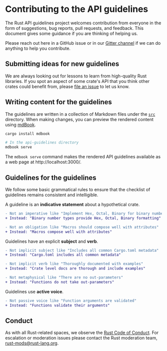 # Contributing to the API guidelines

The Rust API guidelines project welcomes contribution from everyone in the form
of suggestions, bug reports, pull requests, and feedback. This document gives
some guidance if you are thinking of helping us.

Please reach out here in a GitHub issue or in our [Gitter channel] if we can do
anything to help you contribute.

[Gitter channel]: https://gitter.im/rust-impl-period/WG-libs-guidelines

## Submitting ideas for new guidelines

We are always looking out for lessons to learn from high-quality Rust libraries.
If you spot an aspect of some crate's API that you think other crates could
benefit from, please [file an issue] to let us know.

[file an issue]: https://github.com/rust-lang-nursery/api-guidelines/issues/new

## Writing content for the guidelines

The guidelines are written in a collection of Markdown files under the [`src`]
directory. When making changes, you can preview the rendered content using
[mdBook].

[`src`]: https://github.com/rust-lang-nursery/api-guidelines/tree/master/src
[mdBook]: https://github.com/azerupi/mdBook

```sh
cargo install mdbook

# In the api-guidelines directory
mdbook serve
```

The `mdbook serve` command makes the rendered API guidelines available as a web
page at http://localhost:3000/.

## Guidelines for the guidelines

We follow some basic grammatical rules to ensure that the checklist of
guidelines remains consistent and intelligible.

A guideline is an **indicative statement** about a hypothetical crate.

```diff
- Not an imperative like "Implement Hex, Octal, Binary for binary number types"
+ Instead: "Binary number types provide Hex, Octal, Binary formatting"

- Not an obligation like "Macros should compose well with attributes"
+ Instead: "Macros compose well with attributes"
```

Guidelines have an explicit **subject** and **verb**.

```diff
- Not implicit subject like "Includes all common Cargo.toml metadata"
+ Instead: "Cargo.toml includes all common metadata"

- Not implicit verb like "Thoroughly documented with examples"
+ Instead: "Crate level docs are thorough and include examples"

- Not metaphysical like "There are no out-parameters"
+ Instead: "Functions do not take out-parameters"
```

Guidelines use **active voice**.

```diff
- Not passive voice like "Function arguments are validated"
+ Instead: "Functions validate their arguments"
```

## Conduct

As with all Rust-related spaces, we observe the [Rust Code of Conduct]. For
escalation or moderation issues please contact the Rust moderation team,
rust-mods@rust-lang.org.

[Rust Code of Conduct]: https://www.rust-lang.org/conduct.html
